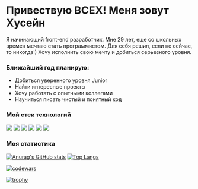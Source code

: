 # Привествую ВСЕХ! Меня зовут Хусейн
Я начинающий front-end разработчик. Мне 29 лет, еще со школьных времен мечтаю стать программистом. Для себя решил, если не сейчас, то никогда!) Хочу исполнить свою мечту и добиться серьезного уровня.

### Ближайший год планирую:
* Добиться уверенного уровня Junior
* Найти интересные проекты
* Хочу работать с опытными коллегами
* Научиться писать чистый и понятный код

### Мой стек технологий
<img src="https://img.shields.io/badge/HTML-black?style=for-the-badge&logo=HTML5&logoColor=#E34F26"/> <img src="https://img.shields.io/badge/CSS-black?style=for-the-badge&logo=CSS3&logoColor=blue"/> <img src="https://img.shields.io/badge/JavaScript-black?style=for-the-badge&logo=JavaScript&logoColor=#F7DF1E"/> <img src="https://img.shields.io/badge/Git-black?style=for-the-badge&logo=Git&logoColor=ЦВЕТ ЛОГОТИПА"/> <img src="https://img.shields.io/badge/GitHub-black?style=for-the-badge&logo=GitHub&logoColor=ЦВЕТ ЛОГОТИПА"/> <img src="https://img.shields.io/badge/Webpack-black?style=for-the-badge&logo=Webpack&logoColor=ЦВЕТ ЛОГОТИПА"/>

### Моя статистика
[![Anurag's GitHub stats](https://github-readme-stats.vercel.app/api?username=khuseynkhasiev)](https://github.com/khuseynkhasiev/github-readme-stats)
[![Top Langs](https://github-readme-stats.vercel.app/api/top-langs/?username=khuseynkhasiev)](https://github.com/khuseynkhasiev/github-readme-stats)

[![codewars](https://www.codewars.com/users/khuseynkhasiev/badges/large)](https://www.codewars.com/users/khuseynkhasiev)

[![trophy](https://github-profile-trophy.vercel.app/?username=khuseynkhasiev)](https://github.com/ryo-ma/github-profile-trophy)

